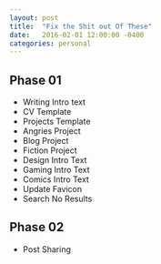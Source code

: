 ```yaml
---
layout: post
title:  "Fix the Shit out Of These"
date:   2016-02-01 12:00:00 -0400
categories: personal
---
```


## Phase 01
* Writing Intro text
* CV Template
* Projects Template
* Angries Project
* Blog Project
* Fiction Project
* Design Intro Text
* Gaming Intro Text
* Comics Intro Text
* Update Favicon
* Search No Results

## Phase 02
* Post Sharing
